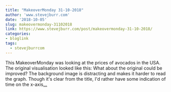 ```yaml
---
title: "MakeoverMonday 31-10-2018"
author: 'www.stevejburr.com'
date: '2018-10-05'
slug: makeovermonday-31102018
link: https://www.stevejburr.com/post/makeovermonday-31-10-2018/
categories:
- bloglink
tags:
  - stevejburrcom
---
```


This MakeoverMonday was looking at the prices of avocados in the USA. The original visualisation looked like this: What about the original could be improved? The background image is distracting and makes it harder to read the graph. Though it's clear from the title, I'd rather have some indication of time on the x-axis[... <i class="fas fa-external-link-alt"></i>](https://www.stevejburr.com/post/makeovermonday-31-10-2018/)

